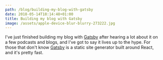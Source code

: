 ```yaml
---
path: /blog/building-my-blog-with-gatsby
date: 2018-05-14T18:14:48+01:00
title: Building my blog with Gatsby
image: /assets/apple-device-blur-blurry-273222.jpg
---
```

I've just finished building my blog with [Gatsby](https://gatsbyjs.org) after hearing a lot about it on a few podcasts and blogs, and I've got to say it lives up to the hype. For those that don't know [Gatsby](https://gatsbyjs.org) is a static site generator built around React, and it's pretty fast.
